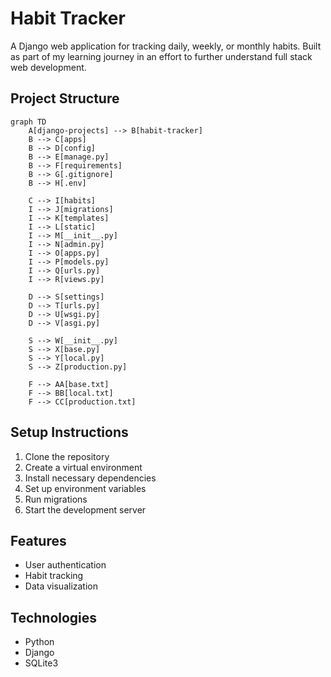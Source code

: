 # Habit Tracker

A Django web application for tracking daily, weekly, or monthly habits. Built as part of my learning journey in an effort to further understand full stack web development.

## Project Structure
```mermaid
graph TD
    A[django-projects] --> B[habit-tracker]
    B --> C[apps]
    B --> D[config]
    B --> E[manage.py]
    B --> F[requirements]
    B --> G[.gitignore]
    B --> H[.env]
    
    C --> I[habits]
    I --> J[migrations]
    I --> K[templates]
    I --> L[static]
    I --> M[__init__.py]
    I --> N[admin.py]
    I --> O[apps.py]
    I --> P[models.py]
    I --> Q[urls.py]
    I --> R[views.py]
    
    D --> S[settings]
    D --> T[urls.py]
    D --> U[wsgi.py]
    D --> V[asgi.py]
    
    S --> W[__init__.py]
    S --> X[base.py]
    S --> Y[local.py]
    S --> Z[production.py]
    
    F --> AA[base.txt]
    F --> BB[local.txt]
    F --> CC[production.txt]
```

## Setup Instructions
1. Clone the repository
2. Create a virtual environment
3. Install necessary dependencies
4. Set up environment variables
5. Run migrations
6. Start the development server

## Features
- User authentication
- Habit tracking
- Data visualization

## Technologies
- Python
- Django
- SQLite3
